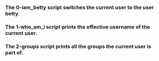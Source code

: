 ### The 0-iam_betty script switches the current user to the user betty.
### The 1-who_am_i script prints the effective username of the current user.
### The 2-groups script prints all the groups the current user is part of.
